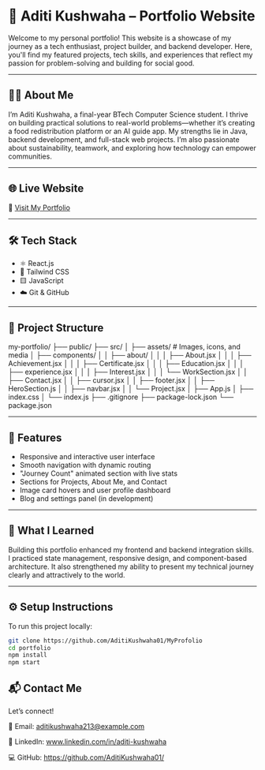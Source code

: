 # 🌟 Aditi Kushwaha – Portfolio Website

Welcome to my personal portfolio! This website is a showcase of my journey as a tech enthusiast, project builder, and backend developer. Here, you'll find my featured projects, tech skills, and experiences that reflect my passion for problem-solving and building for social good.

---

## 👩‍💻 About Me

I’m Aditi Kushwaha, a final-year BTech Computer Science student. I thrive on building practical solutions to real-world problems—whether it’s creating a food redistribution platform or an AI guide app. My strengths lie in Java, backend development, and full-stack web projects. I’m also passionate about sustainability, teamwork, and exploring how technology can empower communities.

---

## 🌐 Live Website

🔗 [Visit My Portfolio](https://aditikushwaha01.github.io/MyProfolio/)

---

## 🛠️ Tech Stack

- ⚛️ React.js  
- 💨 Tailwind CSS  
- 🟨 JavaScript    
- ☁️ Git & GitHub  

---

## 📁 Project Structure

my-portfolio/
├── public/
├── src/
│   ├── assets/                    # Images, icons, and media
│   ├── components/
│   │   ├── about/
│   │   │   ├── About.jsx
│   │   │   ├── Achievement.jsx
│   │   │   ├── Certificate.jsx
│   │   │   ├── Education.jsx
│   │   │   ├── experience.jsx
│   │   │   ├── Interest.jsx
│   │   │   └── WorkSection.jsx
│   │   ├── Contact.jsx
│   │   ├── cursor.jsx
│   │   ├── footer.jsx
│   │   ├── HeroSection.js
│   │   ├── navbar.jsx
│   │   └── Project.jsx
│   ├── App.js
│   ├── index.css
│   └── index.js
├── .gitignore
├── package-lock.json
└── package.json



---

## 🚀 Features

- Responsive and interactive user interface  
- Smooth navigation with dynamic routing  
- "Journey Count" animated section with live stats  
- Sections for Projects, About Me, and Contact  
- Image card hovers and user profile dashboard  
- Blog and settings panel (in development)

---

## 🧠 What I Learned

Building this portfolio enhanced my frontend and backend integration skills. I practiced state management, responsive design, and component-based architecture. It also strengthened my ability to present my technical journey clearly and attractively to the world.

---

## ⚙️ Setup Instructions

To run this project locally:

```bash
git clone https://github.com/AditiKushwaha01/MyProfolio
cd portfolio
npm install
npm start
```
## 📬 Contact Me
Let’s connect!

📧 Email: aditikushwaha213@example.com

💼 LinkedIn: www.linkedin.com/in/aditi-kushwaha

💻 GitHub: https://github.com/AditiKushwaha01/

